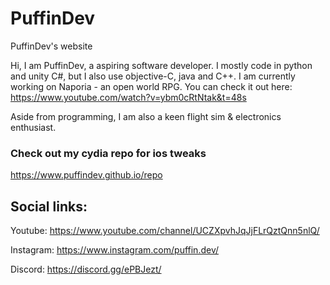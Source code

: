 # PuffinDev
PuffinDev's website

Hi, I am PuffinDev, a aspiring software developer. I mostly code in python and unity C#, but I also use objective-C, java and C++.
I am currently working on Naporia - an open world RPG. You can check it out here: https://www.youtube.com/watch?v=ybm0cRtNtak&t=48s

Aside from programming, I am also a keen flight sim & electronics enthusiast.




### Check out my cydia repo for ios tweaks
https://www.puffindev.github.io/repo





## Social links:

Youtube: https://www.youtube.com/channel/UCZXpvhJqJjFLrQztQnn5nlQ/

Instagram: https://www.instagram.com/puffin.dev/

Discord: https://discord.gg/ePBJezt/
